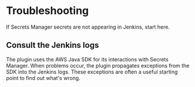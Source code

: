 # Troubleshooting

If Secrets Manager secrets are not appearing in Jenkins, start here.

## Consult the Jenkins logs

The plugin uses the AWS Java SDK for its interactions with Secrets Manager. When problems occur, the plugin propagates exceptions from the SDK into the Jenkins logs. These exceptions are often a useful starting point to find out what's wrong.
